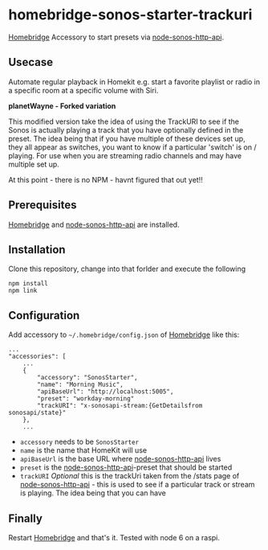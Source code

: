 # homebridge-sonos-starter-trackuri
[Homebridge](https://github.com/nfarina/homebridge) Accessory to start presets via [node-sonos-http-api](https://github.com/jishi/node-sonos-http-api).

## Usecase
Automate regular playback in Homekit e.g. start a favorite playlist or radio in a specific room at a specific volume with Siri.


**planetWayne - Forked variation**

This modified version take the idea of using the TrackURI to see if the Sonos is actually playing a track that you have optionally defined in the preset. The idea being that if you have multiple of these devices set up, they all appear as switches, you want to know if a particular 'switch' is on / playing. For use when you are streaming radio channels and may have multiple set up.

At this point - there is no NPM - havnt figured that out yet!!


## Prerequisites

[Homebridge](https://github.com/nfarina/homebridge) and [node-sonos-http-api](https://github.com/jishi/node-sonos-http-api) are installed.

## Installation

Clone this repository, change into that forlder and execute the following
```
npm install
npm link
```

## Configuration

Add accessory to `~/.homebridge/config.json` of [Homebridge](https://github.com/nfarina/homebridge) like this:

```
...
"accessories": [
    ...
    {
        "accessory": "SonosStarter",
        "name": "Morning Music",
        "apiBaseUrl": "http://localhost:5005",
        "preset": "workday-morning"
        "trackURI": "x-sonosapi-stream:{GetDetailsfrom sonosapi/state}"
    },
    ...
```

- `accessory` needs to be `SonosStarter`
- `name` is the name that HomeKit will use
- `apiBaseUrl` is the base URL where [node-sonos-http-api](https://github.com/jishi/node-sonos-http-api) lives
- `preset` is the [node-sonos-http-api](https://github.com/jishi/node-sonos-http-api)-preset that should be started
- `trackURI` *Optional* this is the trackUri taken from the /stats page of [node-sonos-http-api](https://github.com/jishi/node-sonos-http-api) - this is used to see if a particular track or stream is playing. The idea being that you can have 

## Finally

Restart [Homebridge](https://github.com/nfarina/homebridge) and that's it. Tested with node 6 on a raspi.
